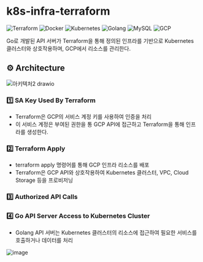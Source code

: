 # k8s-infra-terraform
![Terraform](https://img.shields.io/badge/Terraform-purple)
![Docker](https://img.shields.io/badge/Docker-2496ED)
![Kubernetes](https://img.shields.io/badge/Kubernetes-darkgreen)
![Golang](https://img.shields.io/badge/Golang-blue)
![MySQL](https://img.shields.io/badge/MySQL-grey)
![GCP](https://img.shields.io/badge/GCP-orange)


Go로 개발된 API 서버가 Terraform을 통해 정의된 인프라를 기반으로 Kubernetes 클러스터와 상호작용하며, GCP에서 리소스를 관리한다. 


## ⚙️ **Architecture**
![아키텍처2 drawio](https://github.com/user-attachments/assets/77557630-29ab-4809-bf58-8a6ea5b193bc)


### 1️⃣ **SA Key Used By Terraform**
- Terraform은 GCP의 서비스 계정 키를 사용하여 인증을 처리
- 이 서비스 계정은 부여된 권한을 통 GCP API에 접근하고 Terraform을 통해 인프라를 생성한다.

### 2️⃣ **Terraform Apply**
- terraform apply 명령어를 통해 GCP 인프라 리소스를 배포
- Terraform은 GCP API와 상호작용하여 Kubernetes 클러스터, VPC, Cloud Storage 등을 프로비저닝

### 3️⃣ **Authorized API Calls**

### 4️⃣ **Go API Server Access to Kubernetes Cluster**
- Golang API 서버는 Kubernetes 클러스터의 리소스에 접근하여 필요한 서비스를 호출하거나 데이터를 처리


![image](https://github.com/user-attachments/assets/5c7ede04-5bf9-4d77-9e98-79007adb5cfd)
